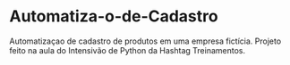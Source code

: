 # Automatiza-o-de-Cadastro
Automatizaçao de cadastro de produtos em uma empresa fictícia. Projeto feito na aula do Intensivão de Python da Hashtag Treinamentos.
